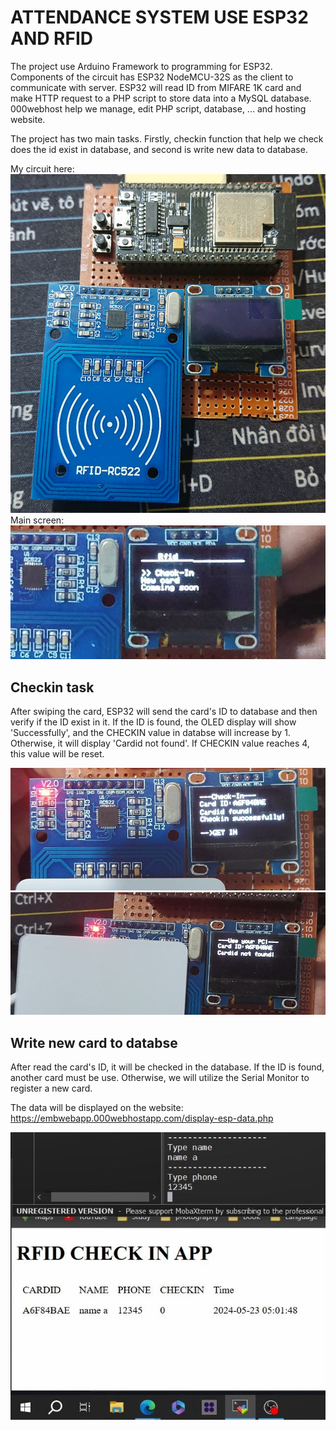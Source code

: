 # ATTENDANCE SYSTEM USE ESP32 AND RFID
The project use Arduino Framework to programming for ESP32. Components of the circuit has ESP32 NodeMCU-32S as the client to communicate with server. ESP32 will read ID from MIFARE 1K card and make HTTP request to a PHP script to store data into a MySQL database. 000webhost help we manage, edit PHP script, database, ... and hosting website. 

The project has two main tasks. Firstly, checkin function that help we check does the id exist in database, and second is write new data to database. 

My circuit here:
![circuit](image/circuit.JPG)
Main screen:\
![mainscreen](image/mainscreen.jpg)

## Checkin task
After swiping the card, ESP32 will send the card's ID to database and then verify if the ID exist in it. If the ID is found, the OLED display will show 'Successfully', and the CHECKIN value in databse will increase by 1. Otherwise, it will display 'Cardid not found'. If CHECKIN value reaches 4, this value will be reset.

![cardfound](image/cardfound.jpg)
![cardnotfound](image/cardnotfound.jpg)

## Write new card to databse
After read the card's ID, it will be checked in the database. If the ID is found, another card must be use. Otherwise, we will utilize the Serial Monitor to register a new card.

The data will be displayed on the website: https://embwebapp.000webhostapp.com/display-esp-data.php

![webdisplay](image/insertdata.jpg)
